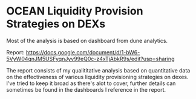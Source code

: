 # OCEAN Liquidity Provision Strategies on DEXs

Most of the analysis is based on dashboard from dune analytics.

Report: https://docs.google.com/document/d/1-bW6-5VyW04qnJM5USFyqnJyv99eQ0c-z4xTjAbkR9s/edit?usp=sharing

The report consists of my qualititative analysis based on quantitative data on the effectiveness of various liquidity provisioning strategies on dexes. I've tried to keep it broad as there's alot to cover, further details can sometimes be found in the dashboards I reference in the report.


